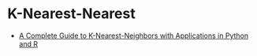# K-Nearest-Nearest

- [A Complete Guide to K-Nearest-Neighbors with Applications in Python and R](https://kevinzakka.github.io/2016/07/13/k-nearest-neighbor/)
